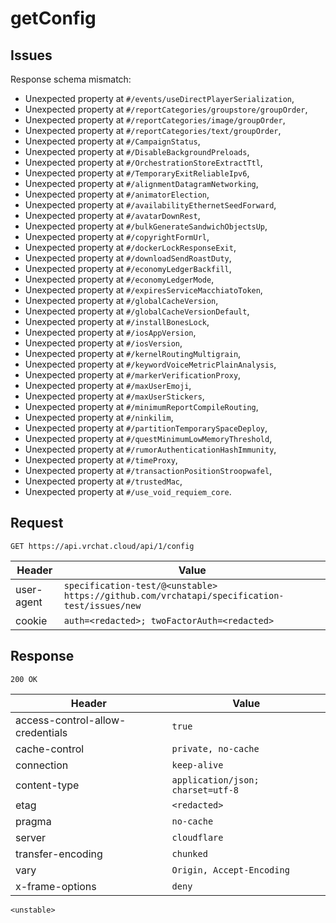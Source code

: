 # getConfig

## Issues
Response schema mismatch:
* Unexpected property at ``#/events/useDirectPlayerSerialization``,
* Unexpected property at ``#/reportCategories/groupstore/groupOrder``,
* Unexpected property at ``#/reportCategories/image/groupOrder``,
* Unexpected property at ``#/reportCategories/text/groupOrder``,
* Unexpected property at ``#/CampaignStatus``,
* Unexpected property at ``#/DisableBackgroundPreloads``,
* Unexpected property at ``#/OrchestrationStoreExtractTtl``,
* Unexpected property at ``#/TemporaryExitReliableIpv6``,
* Unexpected property at ``#/alignmentDatagramNetworking``,
* Unexpected property at ``#/animatorElection``,
* Unexpected property at ``#/availabilityEthernetSeedForward``,
* Unexpected property at ``#/avatarDownRest``,
* Unexpected property at ``#/bulkGenerateSandwichObjectsUp``,
* Unexpected property at ``#/copyrightFormUrl``,
* Unexpected property at ``#/dockerLockResponseExit``,
* Unexpected property at ``#/downloadSendRoastDuty``,
* Unexpected property at ``#/economyLedgerBackfill``,
* Unexpected property at ``#/economyLedgerMode``,
* Unexpected property at ``#/expiresServiceMacchiatoToken``,
* Unexpected property at ``#/globalCacheVersion``,
* Unexpected property at ``#/globalCacheVersionDefault``,
* Unexpected property at ``#/installBonesLock``,
* Unexpected property at ``#/iosAppVersion``,
* Unexpected property at ``#/iosVersion``,
* Unexpected property at ``#/kernelRoutingMultigrain``,
* Unexpected property at ``#/keywordVoiceMetricPlainAnalysis``,
* Unexpected property at ``#/markerVerificationProxy``,
* Unexpected property at ``#/maxUserEmoji``,
* Unexpected property at ``#/maxUserStickers``,
* Unexpected property at ``#/minimumReportCompileRouting``,
* Unexpected property at ``#/ninkilim``,
* Unexpected property at ``#/partitionTemporarySpaceDeploy``,
* Unexpected property at ``#/questMinimumLowMemoryThreshold``,
* Unexpected property at ``#/rumorAuthenticationHashImmunity``,
* Unexpected property at ``#/timeProxy``,
* Unexpected property at ``#/transactionPositionStroopwafel``,
* Unexpected property at ``#/trustedMac``,
* Unexpected property at ``#/use_void_requiem_core``.
## Request
`GET https://api.vrchat.cloud/api/1/config`

| Header | Value |
| ------ | ----- |
| user-agent | `specification-test/@<unstable> https://github.com/vrchatapi/specification-test/issues/new` |
| cookie | `auth=<redacted>; twoFactorAuth=<redacted>` |


## Response
`200 OK`

| Header | Value |
| ------ | ----- |
| access-control-allow-credentials | `true` |
| cache-control | `private, no-cache` |
| connection | `keep-alive` |
| content-type | `application/json; charset=utf-8` |
| etag | `<redacted>` |
| pragma | `no-cache` |
| server | `cloudflare` |
| transfer-encoding | `chunked` |
| vary | `Origin, Accept-Encoding` |
| x-frame-options | `deny` |

```jsonc
<unstable>
```
